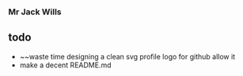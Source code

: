 ### Mr Jack Wills
## todo

+ ~~waste time designing a clean svg profile logo for github allow it
+ make a decent README.md

